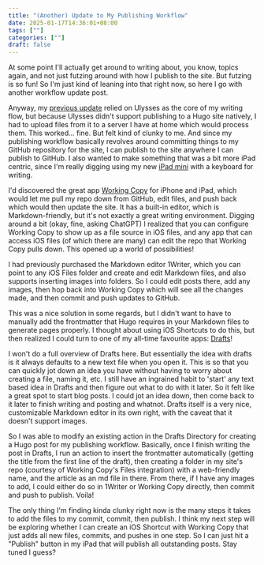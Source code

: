 ```yaml
---
title: "(Another) Update to My Publishing Workflow"
date: 2025-01-17T14:36:01+08:00
tags: [""]
categories: [""]
draft: false
---
```


At some point I'll actually get around to writing about, you know, topics again, and not just futzing around with how I publish to the site. But futzing is so fun! So I'm just kind of leaning into that right now, so here I go with another workflow update post.

Anyway, my [previous update](https://coefficiencies.com/posts/site-updating-workflow-update/) relied on Ulysses as the core of my writing flow, but because Ulysses didn't support publishing to a Hugo site natively, I had to upload files from it to a server I have at home which would process them. This worked... fine. But felt kind of clunky to me. And since my publishing workflow basically revolves around committing things to my GitHub repository for the site, I can publish to the site anywhere I can publish to GitHub. I also wanted to make something that was a bit more iPad centric, since I'm really digging using my new [iPad mini](https://coefficiencies.com/posts/i-got-an-ipad-mini/) with a keyboard for writing.

I'd discovered the great app [Working Copy](https://workingcopy.app/) for iPhone and iPad, which would let me pull my repo down from GitHub, edit files, and push back which would then update the site. It has a built-in editor, which is Markdown-friendly, but it's not exactly a great writing environment. Digging around a bit (okay, fine, asking ChatGPT) I realized that you can configure Working Copy to show up as a file source in iOS files, and any app that can access iOS files (of which there are many) can edit the repo that Working Copy pulls down. This opened up a world of possibilities!

I had previously purchased the Markdown editor 1Writer, which you can point to any iOS Files folder and create and edit Markdown files, and also supports inserting images into folders. So I could edit posts there, add any images, then hop back into Working Copy which will see all the changes made, and then commit and push updates to GitHub.

This was a nice solution in some regards, but I didn't want to have to manually add the frontmatter that Hugo requires in your Markdown files to generate pages properly. I thought about using iOS Shortcuts to do this, but then realized I could turn to one of my all-time favourite apps: [Drafts](https://getdrafts.com/)!

I won't do a full overview of Drafts here. But essentially the idea with drafts is it always defaults to a new text file when you open it. This is so that you can quickly jot down an idea you have without having to worry about creating a file, naming it, etc. I still have an ingrained habit to 'start' any text based idea in Drafts and then figure out what to do with it later. So it felt like a great spot to start blog posts. I could jot an idea down, then come back to it later to finish writing and posting and whatnot. Drafts itself is a very nice, customizable Markdown editor in its own right, with the caveat that it doesn't support images. 

So I was able to modify an existing action in the Drafts Directory for creating a Hugo post for my publishing workflow. Basically, once I finish writing the post in Drafts, I run an action to insert the frontmatter automatically (getting the title from the first line of the draft), then creating a folder in my site's repo (courtesy of Working Copy's Files integration) with a web-friendly name, and the article as an md file in there. From there, if I have any images to add, I could either do so in 1Writer or Working Copy directly, then commit and push to publish. Voila! 

The only thing I'm finding kinda clunky right now is the many steps it takes to add the files to my commit, commit, then publish. I think my next step will be exploring whether I can create an iOS Shortcut with Working Copy that just adds all new files, commits, and pushes in one step. So I can just hit a "Publish" button in my iPad that will publish all outstanding posts. Stay tuned I guess? 